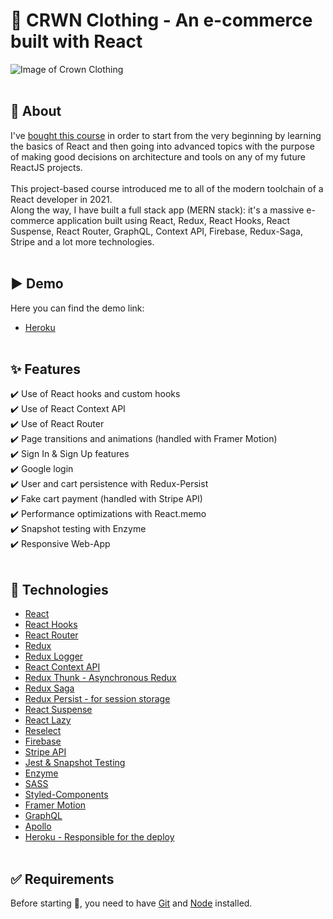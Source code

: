 # 👑 CRWN Clothing - An e-commerce built with React
![Image of Crown Clothing](https://cdn.jsdelivr.net/gh/Th3Wall/assets-cdn/CRWNClothing/CrownClothing_readme.png)
<br/><br/>

## 🎯 About ##

I've [bought this course](https://academy.zerotomastery.io/p/complete-react-developer-redux-hooks-graphql-zero-to-mastery) in order to start from the very beginning by learning the basics of React and then going into advanced topics with the purpose of making good decisions on architecture and tools on any of my future ReactJS projects.<br/><br/>
This project-based course introduced me to all of the modern toolchain of a React developer in 2021.<br/>
Along the way, I have built a full stack app (MERN stack): it's a massive e-commerce application built using React, Redux, React Hooks, React Suspense, React Router, GraphQL, Context API, Firebase, Redux-Saga, Stripe and a lot more technologies.<br/><br/>

## ▶️ Demo

Here you can find the demo link:

- [Heroku](https://ecom-crwn-clothing.herokuapp.com/)
<br/><br/>

## :sparkles: Features ##

:heavy_check_mark: Use of React hooks and custom hooks<br/>
:heavy_check_mark: Use of React Context API<br/>
:heavy_check_mark: Use of React Router<br/>
:heavy_check_mark: Page transitions and animations (handled with Framer Motion)<br/>
:heavy_check_mark: Sign In & Sign Up features<br/>
:heavy_check_mark: Google login<br/>
:heavy_check_mark: User and cart persistence with Redux-Persist<br/>
:heavy_check_mark: Fake cart payment (handled with Stripe API)<br/>
:heavy_check_mark: Performance optimizations with React.memo<br/>
:heavy_check_mark: Snapshot testing with Enzyme<br/>
:heavy_check_mark: Responsive Web-App
<br/><br/>
## :rocket: Technologies ##

- [React](https://reactjs.org/)
- [React Hooks](https://reactjs.org/docs/hooks-intro.html)
- [React Router](https://reactrouter.com/)
- [Redux](https://redux.js.org/)
- [Redux Logger](https://github.com/LogRocket/redux-logger)
- [React Context API](https://reactjs.org/docs/context.html)
- [Redux Thunk - Asynchronous Redux](https://github.com/reduxjs/redux-thunk)
- [Redux Saga](https://redux-saga.js.org/)
- [Redux Persist - for session storage](https://github.com/rt2zz/redux-persist)
- [React Suspense](https://reactjs.org/docs/concurrent-mode-suspense.html)
- [React Lazy](https://reactjs.org/docs/code-splitting.html#reactlazy)
- [Reselect](https://github.com/reduxjs/reselect)
- [Firebase](https://firebase.google.com/)
- [Stripe API](https://stripe.com/docs)
- [Jest & Snapshot Testing](https://jestjs.io/docs/en/snapshot-testing)
- [Enzyme](https://github.com/enzymejs/enzyme)
- [SASS](https://sass-lang.com/)
- [Styled-Components](https://styled-components.com/)
- [Framer Motion](https://www.framer.com/motion/)
- [GraphQL](https://graphql.org/)
- [Apollo](https://www.apollographql.com/)
- [Heroku - Responsible for the deploy](https://www.heroku.com/)
<br/><br/>
## :white_check_mark: Requirements ##

Before starting :checkered_flag:, you need to have [Git](https://git-scm.com) and [Node](https://nodejs.org/en/) installed.
